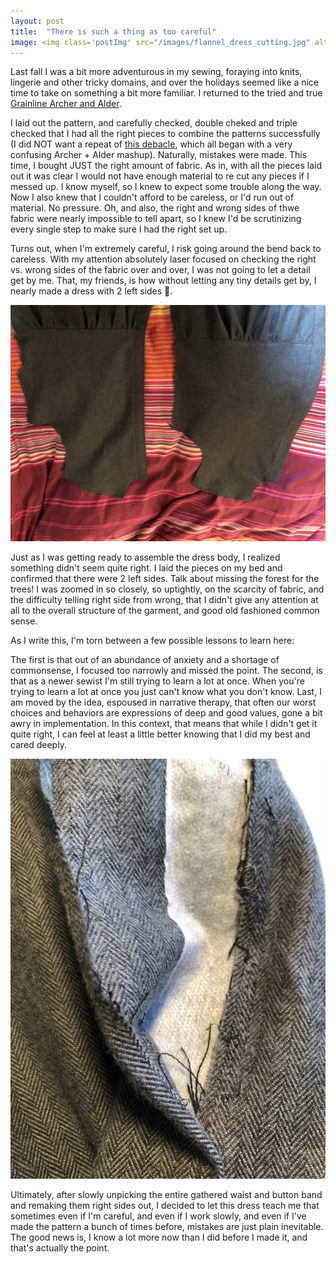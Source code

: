 ```yaml
---
layout: post
title:  "There is such a thing as too careful"
image: <img class='postImg' src="/images/flannel_dress_cutting.jpg" alt="a table with a long piece of gray fabric laid out with pattern pieces ready to be cut. The pattern pieces fill the fabric"/>
---
```


Last fall I was a bit more adventurous in my sewing, foraying into knits, lingerie and other tricky domains, and over the holidays seemed like a nice time to take on something a bit more familiar. I returned to the tried and true [Grainline Archer and Alder](https://grainlinestudio.com/2014/10/03/archer-alder-variation/). 

I laid out the pattern, and carefully checked, double cheked and triple checked that I had all the right pieces to combine the patterns successfully (I did NOT want a repeat of [this debacle](http://127.0.0.1:4000/2018/09/26/theres-a-hole-in-my-dress.html), which all began with a very confusing Archer + Alder mashup). Naturally, mistakes were made. This time, I bought JUST the right amount of fabric. As in, with all the pieces laid out it was clear I would not have enough material to re cut any pieces if I messed up. I know myself, so I knew to expect some trouble along the way. Now I also knew that I couldn't afford to be careless, or I'd run out of material. No pressure. Oh, and also, the right and wrong sides of thwe fabric were nearly impossible to tell apart, so I knew I'd be scrutinizing every single step to make sure I had the right set up. 

Turns out, when I'm extremely careful, I risk going around the bend back to careless. With my attention absolutely laser focused on checking the right vs. wrong sides of the fabric over and over, I was not going to let a detail get by me. That, my friends, is how without letting any tiny details get by, I nearly made a dress with 2 left sides 🤣. 

<!--more--> 

<img class='internalPostImg' src="/images/flannel_dress_2_left_sides.jpg" alt="2 pieces of a dress laid on a brightly colored bedspread. Both are the same shape, because both are left sides of a button down dress"/>

Just as I was getting ready to assemble the dress body, I realized something didn't seem quite right. I laid the pieces on my bed and confirmed that there were 2 left sides. Talk about missing the forest for the trees! I was zoomed in so closely, so uptightly, on the scarcity of fabric, and the difficulty telling right side from wrong, that I didn't give any attention at all to the overall structure of the garment, and good old fashioned common sense. 

As I write this, I'm torn between a few possible lessons to learn here:

The first is that out of an abundance of anxiety and a shortage of commonsense, I focused too narrowly and missed the point. The second, is that as a newer sewist I'm still trying to learn a lot at once. When you're trying to learn a lot at once you just can't know what you don't know. Last, I am moved by the idea, espoused in narrative therapy, that often our worst choices and behaviors are expressions of deep and good values, gone a bit awry in implementation. In this context, that means that while I didn't get it quite right, I can feel at least a little better knowing that I did my best and cared deeply. 

<img class='internalPostImg' src="/images/flannel_dress_unpicking.jpg" alt="a bit of flannel fabric with a white lining as the seam is opened up"/>

Ultimately, after slowly unpicking the entire gathered waist and button band and remaking them right sides out, I decided to let this dress teach me that sometimes even if I'm careful, and even if I work slowly, and even if I've made the pattern a bunch of times before, mistakes are just plain inevitable. The good news is, I know a lot more now than I did before I made it, and that's actually the point. 

